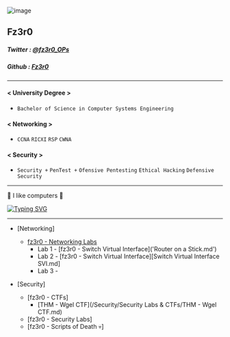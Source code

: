 ![image](https://user-images.githubusercontent.com/94720207/163654194-92edaa63-e2cc-4af7-a420-92a77b4182da.png)

## Fz3r0

##### Twitter : [@fz3r0_OPs](https://twitter.com/Fz3r0_OPs) 
##### Github  : [Fz3r0](https://github.com/fz3r0) 
---
#### < University Degree >
* `Bachelor of Science in Computer Systems Engineering`
#### < Networking > 
* `CCNA`  `RICXI`  `RSP`  `CWNA` 
#### < Security >   
* `Security +`  `PenTest +`  `Ofensive Pentesting`  `Ethical Hacking`  `Defensive Security` 
---

🤖 I like computers 🤖

[![Typing SVG](https://readme-typing-svg.herokuapp.com?size=17&color=00F733&multiline=true&lines=whoami;fz3r0)](https://git.io/typing-svg)

---

- [Networking] 
  - [fz3r0 - Networking Labs](notable.md) 
    - Lab 1 - [fz3r0 - Switch Virtual Interface]('Router on a Stick.md')
    - Lab 2 - [fz3r0 - Switch Virtual Interface][Switch Virtual Interface SVI.md]
    - Lab 3 - 

- [Security] 
  - [fz3r0 - CTFs]
     * [THM - Wgel CTF](/Security/Security Labs & CTFs/THM - Wgel CTF.md)
  - [fz3r0 - Security Labs]
  - [fz3r0 - Scripts of Death 💀]
<!--
**Fz3r0/Fz3r0** is a ✨ _special_ ✨ repository because its `README.md` (this file) appears on your GitHub profile.

Here are some ideas to get you started:

- 🔭 I’m currently working on ...
- 🌱 I’m currently learning ...
- 👯 I’m looking to collaborate on ...
- 🤔 I’m looking for help with ...
- 💬 Ask me about ...
- 📫 How to reach me: ...
- 😄 Pronouns: ...
- ⚡ Fun fact: ...
-->
